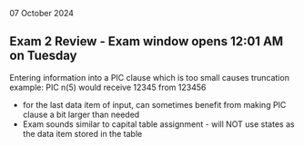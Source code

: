 07 October 2024

## Exam 2 Review - Exam window opens 12:01 AM on Tuesday

Entering information into a PIC clause which is too small causes truncation
example: PIC n(5) would receive 12345 from 123456
- for the last data item of input, can sometimes benefit from making PIC clause a bit larger than needed
- Exam sounds similar to capital table assignment - will NOT use states as the data item stored in the table
